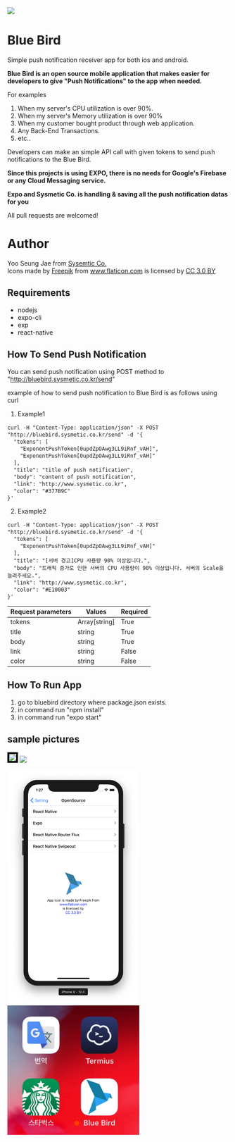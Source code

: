<img src="./1024bird.png" width="300" />

# Blue Bird

Simple push notification receiver app for both ios and android.


**Blue Bird is an open source mobile application that makes easier for developers to give "Push Notifications" to the app when needed.**


For examples
1. When my server's CPU utilization is over 90%.
2. When my server's Memory utilization is over 90%
3. When my customer bought product through web application.
4. Any Back-End Transactions.
5. etc..

Developers can make an simple API call with given tokens to send push notifications to the Blue Bird.

**Since this projects is using EXPO, there is no needs for Google's Firebase or any Cloud Messaging service.**

**Expo and Sysmetic Co. is handling & saving all the push notification datas for you**

All pull requests are welcomed!

# Author
<div>Yoo Seung Jae from <a href="http://www.sysmetic.co.kr/">Sysemtic Co.</a> </div>
<div>Icons made by <a href="http://www.freepik.com" title="Freepik">Freepik</a> from <a href="https://www.flaticon.com/" title="Flaticon">www.flaticon.com</a> is licensed by <a href="http://creativecommons.org/licenses/by/3.0/" title="Creative Commons BY 3.0" target="_blank">CC 3.0 BY</a></div>

## Requirements
- nodejs
- expo-cli
- exp
- react-native

## How To Send Push Notification
You can send push notification using POST method to "http://bluebird.sysmetic.co.kr/send"

example of how to send push notification to Blue Bird is as follows using curl

1. Example1
```
curl -H "Content-Type: application/json" -X POST "http://bluebird.sysmetic.co.kr/send" -d '{
  "tokens": [
    "ExponentPushToken[0updZpOAwg3LL9iRnf_vAH]",
    "ExponentPushToken[0updZpOAwg3LL9iRnf_vAH]"
  ],
  "title": "title of push notification",
  "body": "content of push notification",
  "link": "http://www.sysmetic.co.kr",
  "color": "#377B9C"
}'
```
2. Example2
```
curl -H "Content-Type: application/json" -X POST "http://bluebird.sysmetic.co.kr/send" -d '{
  "tokens": [
    "ExponentPushToken[0updZpOAwg3LL9iRnf_vAH]"
  ],
  "title": "[서버 경고]CPU 사용량 90% 이상입니다.",
  "body": "트래픽 증가로 인한 서버의 CPU 사용량이 90% 이상입니다. 서버의 Scale을 늘려주세요.",
  "link": "http://www.sysmetic.co.kr",
  "color": "#E10003"
}'
```

Request parameters | Values | Required
---------- | ------ | -------
tokens | Array[string] | True
title | string | True
body | string | True
link | string | False
color | string | False



## How To Run App
1. go to bluebird directory where package.json exists.
2. in command run "npm install"
3. in command run "expo start"


## sample pictures
<kbd><img src="./sample1.png" width="300" style="border: 4px solid black;"/></kbd>
<kbd>
<img src="./sample2.png" width="300" />
</kbd>

<kbd>
<img src="./sample3.png" width="300" />
</kbd>

<kbd>
<img src="./Build.jpeg" width="300" />
</kbd>
